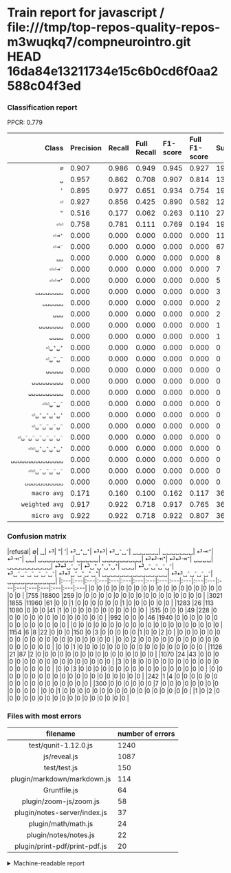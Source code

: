 # Train report for javascript / file:///tmp/top-repos-quality-repos-m3wuqkq7/compneurointro.git HEAD 16da84e13211734e15c6b0cd6f0aa2588c04f3ed

### Classification report

PPCR: 0.779

| Class | Precision | Recall | Full Recall | F1-score | Full F1-score | Support | Full Support | PPCR |
|------:|:----------|:-------|:------------|:---------|:---------|:--------|:-------------|:-----|
| `∅` | 0.907| 0.986| 0.949| 0.945| 0.927| 19059| 19814| 0.962 |
| `␣` | 0.957| 0.862| 0.708| 0.907| 0.814| 13878| 16899| 0.821 |
| `'` | 0.895| 0.977| 0.651| 0.934| 0.754| 1986| 2978| 0.667 |
| `⏎` | 0.927| 0.856| 0.425| 0.890| 0.582| 1261| 2544| 0.496 |
| `"` | 0.516| 0.177| 0.062| 0.263| 0.110| 277| 792| 0.350 |
| `⏎⏎` | 0.758| 0.781| 0.111| 0.769| 0.194| 192| 1346| 0.143 |
| `⏎⇥⁺` | 0.000| 0.000| 0.000| 0.000| 0.000| 110| 1236| 0.089 |
| `⏎⇥⁻` | 0.000| 0.000| 0.000| 0.000| 0.000| 67| 1137| 0.059 |
| `␣␣` | 0.000| 0.000| 0.000| 0.000| 0.000| 8| 11| 0.727 |
| `⏎⏎⇥⁻` | 0.000| 0.000| 0.000| 0.000| 0.000| 7| 307| 0.023 |
| `⏎⏎⇥⁺` | 0.000| 0.000| 0.000| 0.000| 0.000| 5| 247| 0.020 |
| `␣␣␣␣␣␣␣␣` | 0.000| 0.000| 0.000| 0.000| 0.000| 3| 3| 1.000 |
| `␣␣␣␣␣␣` | 0.000| 0.000| 0.000| 0.000| 0.000| 2| 2| 1.000 |
| `␣␣␣` | 0.000| 0.000| 0.000| 0.000| 0.000| 2| 3| 0.667 |
| `␣␣␣␣␣␣␣` | 0.000| 0.000| 0.000| 0.000| 0.000| 1| 1| 1.000 |
| `␣␣␣␣` | 0.000| 0.000| 0.000| 0.000| 0.000| 1| 1| 1.000 |
| `⏎␣⁺␣⁺` | 0.000| 0.000| 0.000| 0.000| 0.000| 0| 0| 0.000 |
| `⏎␣⁻␣⁻` | 0.000| 0.000| 0.000| 0.000| 0.000| 0| 0| 0.000 |
| `␣␣␣␣␣` | 0.000| 0.000| 0.000| 0.000| 0.000| 0| 0| 0.000 |
| `␣␣␣␣␣␣␣␣␣` | 0.000| 0.000| 0.000| 0.000| 0.000| 0| 0| 0.000 |
| `␣␣␣␣␣␣␣␣␣␣` | 0.000| 0.000| 0.000| 0.000| 0.000| 0| 0| 0.000 |
| `⏎⏎␣⁻␣⁻` | 0.000| 0.000| 0.000| 0.000| 0.000| 0| 0| 0.000 |
| `⏎␣⁺␣⁺␣⁺␣⁺` | 0.000| 0.000| 0.000| 0.000| 0.000| 0| 0| 0.000 |
| `⏎␣⁻␣⁻␣⁻␣⁻` | 0.000| 0.000| 0.000| 0.000| 0.000| 0| 0| 0.000 |
| `⏎␣⁻␣⁻␣⁻␣⁻␣⁻␣⁻` | 0.000| 0.000| 0.000| 0.000| 0.000| 0| 0| 0.000 |
| `⏎⏎␣⁺␣⁺␣⁺␣⁺` | 0.000| 0.000| 0.000| 0.000| 0.000| 0| 0| 0.000 |
| `␣␣␣␣␣␣␣␣␣␣␣␣␣␣␣` | 0.000| 0.000| 0.000| 0.000| 0.000| 0| 0| 0.000 |
| `⏎⏎␣⁻␣⁻␣⁻␣⁻` | 0.000| 0.000| 0.000| 0.000| 0.000| 0| 0| 0.000 |
| `␣␣␣␣␣␣␣␣␣␣␣` | 0.000| 0.000| 0.000| 0.000| 0.000| 0| 0| 0.000 |
| `macro avg` | 0.171| 0.160| 0.100| 0.162| 0.117| 36859| 47321| 0.779 |
| `weighted avg` | 0.917| 0.922| 0.718| 0.917| 0.765| 36859| 47321| 0.779 |
| `micro avg` | 0.922| 0.922| 0.718| 0.922| 0.807| 36859| 47321| 0.779 |

### Confusion matrix

|refusal|  ∅| ␣| ⏎| "| '| ⏎␣⁺␣⁺| ⏎⏎| ⏎␣⁻␣⁻| ␣␣␣␣␣␣| ␣␣␣␣␣␣␣| ⏎⇥⁺| ⏎⇥⁻| ␣␣| ␣␣␣␣␣␣␣␣| ␣␣␣␣␣| ␣␣␣␣␣␣␣␣␣| ⏎⏎⇥⁺| ⏎⏎⇥⁻| ␣␣␣␣| ␣␣␣␣␣␣␣␣␣␣| ⏎⏎␣⁻␣⁻| ⏎␣⁺␣⁺␣⁺␣⁺| ␣␣␣| ⏎␣⁻␣⁻␣⁻␣⁻| ⏎␣⁻␣⁻␣⁻␣⁻␣⁻␣⁻| ⏎⏎␣⁺␣⁺␣⁺␣⁺| ␣␣␣␣␣␣␣␣␣␣␣␣␣␣␣| ⏎⏎␣⁻␣⁻␣⁻␣⁻| ␣␣␣␣␣␣␣␣␣␣␣| 
|:---|:---|:---|:---|:---|:---|:---|:---|:---|:---|:---|:---|:---|:---|:---|:---|:---|:---|:---|:---|
|0 |0 |0 |0 |0 |0 |0 |0 |0 |0 |0 |0 |0 |0 |0 |0 |0 |0 |0 |0 |
|755 |18800 |259 |0 |0 |0 |0 |0 |0 |0 |0 |0 |0 |0 |0 |0 |0 |0 |0 |0 |
|3021 |1855 |11960 |61 |0 |0 |1 |0 |0 |0 |0 |0 |0 |1 |0 |0 |0 |0 |0 |0 |
|1283 |26 |113 |1080 |0 |0 |0 |41 |1 |0 |0 |0 |0 |0 |0 |0 |0 |0 |0 |0 |
|515 |0 |0 |0 |49 |228 |0 |0 |0 |0 |0 |0 |0 |0 |0 |0 |0 |0 |0 |0 |
|992 |0 |0 |0 |46 |1940 |0 |0 |0 |0 |0 |0 |0 |0 |0 |0 |0 |0 |0 |0 |
|0 |0 |0 |0 |0 |0 |0 |0 |0 |0 |0 |0 |0 |0 |0 |0 |0 |0 |0 |0 |
|1154 |6 |8 |22 |0 |0 |0 |150 |0 |3 |0 |0 |0 |0 |0 |1 |0 |0 |2 |0 |
|0 |0 |0 |0 |0 |0 |0 |0 |0 |0 |0 |0 |0 |0 |0 |0 |0 |0 |0 |0 |
|0 |0 |2 |0 |0 |0 |0 |0 |0 |0 |0 |0 |0 |0 |0 |0 |0 |0 |0 |0 |
|0 |0 |1 |0 |0 |0 |0 |0 |0 |0 |0 |0 |0 |0 |0 |0 |0 |0 |0 |0 |
|1126 |21 |87 |2 |0 |0 |0 |0 |0 |0 |0 |0 |0 |0 |0 |0 |0 |0 |0 |0 |
|1070 |24 |43 |0 |0 |0 |0 |0 |0 |0 |0 |0 |0 |0 |0 |0 |0 |0 |0 |0 |
|3 |0 |8 |0 |0 |0 |0 |0 |0 |0 |0 |0 |0 |0 |0 |0 |0 |0 |0 |0 |
|0 |0 |3 |0 |0 |0 |0 |0 |0 |0 |0 |0 |0 |0 |0 |0 |0 |0 |0 |0 |
|0 |0 |0 |0 |0 |0 |0 |0 |0 |0 |0 |0 |0 |0 |0 |0 |0 |0 |0 |0 |
|242 |1 |4 |0 |0 |0 |0 |0 |0 |0 |0 |0 |0 |0 |0 |0 |0 |0 |0 |0 |
|300 |0 |0 |0 |0 |0 |0 |7 |0 |0 |0 |0 |0 |0 |0 |0 |0 |0 |0 |0 |
|0 |0 |1 |0 |0 |0 |0 |0 |0 |0 |0 |0 |0 |0 |0 |0 |0 |0 |0 |0 |
|1 |0 |2 |0 |0 |0 |0 |0 |0 |0 |0 |0 |0 |0 |0 |0 |0 |0 |0 |0 |

### Files with most errors

| filename | number of errors|
|:----:|:-----|
| test/qunit-1.12.0.js | 1240 |
| js/reveal.js | 1087 |
| test/test.js | 150 |
| plugin/markdown/markdown.js | 114 |
| Gruntfile.js | 64 |
| plugin/zoom-js/zoom.js | 58 |
| plugin/notes-server/index.js | 37 |
| plugin/math/math.js | 24 |
| plugin/notes/notes.js | 22 |
| plugin/print-pdf/print-pdf.js | 20 |

<details>
    <summary>Machine-readable report</summary>
```json
{
  "cl_report": {"\"": {"f1-score": 0.26344086021505375, "precision": 0.5157894736842106, "recall": 0.17689530685920576, "support": 277}, "\u0027": {"f1-score": 0.9340394800192585, "precision": 0.8948339483394834, "recall": 0.9768378650553877, "support": 1986}, "macro avg": {"f1-score": 0.16238292912308105, "precision": 0.17101704097911663, "recall": 0.15998801944350266, "support": 36859}, "micro avg": {"f1-score": 0.9218644021812854, "precision": 0.9218644021812854, "recall": 0.9218644021812854, "support": 36859}, "weighted avg": {"f1-score": 0.9169159213143471, "precision": 0.9171321524041591, "recall": 0.9218644021812854, "support": 36859}, "\u2205": {"f1-score": 0.9449135504624046, "precision": 0.9067669898229875, "recall": 0.9864106196547563, "support": 19059}, "\u23ce": {"f1-score": 0.8903544929925803, "precision": 0.927038626609442, "recall": 0.8564631245043616, "support": 1261}, "\u23ce\u21e5\u207a": {"f1-score": 0.0, "precision": 0.0, "recall": 0.0, "support": 110}, "\u23ce\u21e5\u207b": {"f1-score": 0.0, "precision": 0.0, "recall": 0.0, "support": 67}, "\u23ce\u23ce": {"f1-score": 0.7692307692307692, "precision": 0.7575757575757576, "recall": 0.78125, "support": 192}, "\u23ce\u23ce\u21e5\u207a": {"f1-score": 0.0, "precision": 0.0, "recall": 0.0, "support": 5}, "\u23ce\u23ce\u21e5\u207b": {"f1-score": 0.0, "precision": 0.0, "recall": 0.0, "support": 7}, "\u23ce\u23ce\u2423\u207a\u2423\u207a\u2423\u207a\u2423\u207a": {"f1-score": 0.0, "precision": 0.0, "recall": 0.0, "support": 0}, "\u23ce\u23ce\u2423\u207b\u2423\u207b": {"f1-score": 0.0, "precision": 0.0, "recall": 0.0, "support": 0}, "\u23ce\u23ce\u2423\u207b\u2423\u207b\u2423\u207b\u2423\u207b": {"f1-score": 0.0, "precision": 0.0, "recall": 0.0, "support": 0}, "\u23ce\u2423\u207a\u2423\u207a": {"f1-score": 0.0, "precision": 0.0, "recall": 0.0, "support": 0}, "\u23ce\u2423\u207a\u2423\u207a\u2423\u207a\u2423\u207a": {"f1-score": 0.0, "precision": 0.0, "recall": 0.0, "support": 0}, "\u23ce\u2423\u207b\u2423\u207b": {"f1-score": 0.0, "precision": 0.0, "recall": 0.0, "support": 0}, "\u23ce\u2423\u207b\u2423\u207b\u2423\u207b\u2423\u207b": {"f1-score": 0.0, "precision": 0.0, "recall": 0.0, "support": 0}, "\u23ce\u2423\u207b\u2423\u207b\u2423\u207b\u2423\u207b\u2423\u207b\u2423\u207b": {"f1-score": 0.0, "precision": 0.0, "recall": 0.0, "support": 0}, "\u2423": {"f1-score": 0.9071257916492852, "precision": 0.957489392362501, "recall": 0.8617956477878657, "support": 13878}, "\u2423\u2423": {"f1-score": 0.0, "precision": 0.0, "recall": 0.0, "support": 8}, "\u2423\u2423\u2423": {"f1-score": 0.0, "precision": 0.0, "recall": 0.0, "support": 2}, "\u2423\u2423\u2423\u2423": {"f1-score": 0.0, "precision": 0.0, "recall": 0.0, "support": 1}, "\u2423\u2423\u2423\u2423\u2423": {"f1-score": 0.0, "precision": 0.0, "recall": 0.0, "support": 0}, "\u2423\u2423\u2423\u2423\u2423\u2423": {"f1-score": 0.0, "precision": 0.0, "recall": 0.0, "support": 2}, "\u2423\u2423\u2423\u2423\u2423\u2423\u2423": {"f1-score": 0.0, "precision": 0.0, "recall": 0.0, "support": 1}, "\u2423\u2423\u2423\u2423\u2423\u2423\u2423\u2423": {"f1-score": 0.0, "precision": 0.0, "recall": 0.0, "support": 3}, "\u2423\u2423\u2423\u2423\u2423\u2423\u2423\u2423\u2423": {"f1-score": 0.0, "precision": 0.0, "recall": 0.0, "support": 0}, "\u2423\u2423\u2423\u2423\u2423\u2423\u2423\u2423\u2423\u2423": {"f1-score": 0.0, "precision": 0.0, "recall": 0.0, "support": 0}, "\u2423\u2423\u2423\u2423\u2423\u2423\u2423\u2423\u2423\u2423\u2423": {"f1-score": 0.0, "precision": 0.0, "recall": 0.0, "support": 0}, "\u2423\u2423\u2423\u2423\u2423\u2423\u2423\u2423\u2423\u2423\u2423\u2423\u2423\u2423\u2423": {"f1-score": 0.0, "precision": 0.0, "recall": 0.0, "support": 0}},
  "cl_report_full": {"\"": {"f1-score": 0.1104847801578354, "precision": 0.5157894736842106, "recall": 0.06186868686868687, "support": 792}, "\u0027": {"f1-score": 0.7539836766420521, "precision": 0.8948339483394834, "recall": 0.6514439220953661, "support": 2978}, "macro avg": {"f1-score": 0.1166323233293901, "precision": 0.17101704097911663, "recall": 0.10020139543713422, "support": 47321}, "micro avg": {"f1-score": 0.8072938940365884, "precision": 0.9218644021812854, "recall": 0.7180532955770166, "support": 47321}, "weighted avg": {"f1-score": 0.765064802424131, "precision": 0.8579425281585522, "recall": 0.7180532955770166, "support": 47321}, "\u2205": {"f1-score": 0.9273189138530594, "precision": 0.9067669898229875, "recall": 0.9488240637932774, "support": 19814}, "\u23ce": {"f1-score": 0.5823672148827177, "precision": 0.927038626609442, "recall": 0.42452830188679247, "support": 2544}, "\u23ce\u21e5\u207a": {"f1-score": 0.0, "precision": 0.0, "recall": 0.0, "support": 1236}, "\u23ce\u21e5\u207b": {"f1-score": 0.0, "precision": 0.0, "recall": 0.0, "support": 1137}, "\u23ce\u23ce": {"f1-score": 0.19430051813471502, "precision": 0.7575757575757576, "recall": 0.11144130757800892, "support": 1346}, "\u23ce\u23ce\u21e5\u207a": {"f1-score": 0.0, "precision": 0.0, "recall": 0.0, "support": 247}, "\u23ce\u23ce\u21e5\u207b": {"f1-score": 0.0, "precision": 0.0, "recall": 0.0, "support": 307}, "\u23ce\u23ce\u2423\u207a\u2423\u207a\u2423\u207a\u2423\u207a": {"f1-score": 0.0, "precision": 0.0, "recall": 0.0, "support": 0}, "\u23ce\u23ce\u2423\u207b\u2423\u207b": {"f1-score": 0.0, "precision": 0.0, "recall": 0.0, "support": 0}, "\u23ce\u23ce\u2423\u207b\u2423\u207b\u2423\u207b\u2423\u207b": {"f1-score": 0.0, "precision": 0.0, "recall": 0.0, "support": 0}, "\u23ce\u2423\u207a\u2423\u207a": {"f1-score": 0.0, "precision": 0.0, "recall": 0.0, "support": 0}, "\u23ce\u2423\u207a\u2423\u207a\u2423\u207a\u2423\u207a": {"f1-score": 0.0, "precision": 0.0, "recall": 0.0, "support": 0}, "\u23ce\u2423\u207b\u2423\u207b": {"f1-score": 0.0, "precision": 0.0, "recall": 0.0, "support": 0}, "\u23ce\u2423\u207b\u2423\u207b\u2423\u207b\u2423\u207b": {"f1-score": 0.0, "precision": 0.0, "recall": 0.0, "support": 0}, "\u23ce\u2423\u207b\u2423\u207b\u2423\u207b\u2423\u207b\u2423\u207b\u2423\u207b": {"f1-score": 0.0, "precision": 0.0, "recall": 0.0, "support": 0}, "\u2423": {"f1-score": 0.8138822728819326, "precision": 0.957489392362501, "recall": 0.7077341854547606, "support": 16899}, "\u2423\u2423": {"f1-score": 0.0, "precision": 0.0, "recall": 0.0, "support": 11}, "\u2423\u2423\u2423": {"f1-score": 0.0, "precision": 0.0, "recall": 0.0, "support": 3}, "\u2423\u2423\u2423\u2423": {"f1-score": 0.0, "precision": 0.0, "recall": 0.0, "support": 1}, "\u2423\u2423\u2423\u2423\u2423": {"f1-score": 0.0, "precision": 0.0, "recall": 0.0, "support": 0}, "\u2423\u2423\u2423\u2423\u2423\u2423": {"f1-score": 0.0, "precision": 0.0, "recall": 0.0, "support": 2}, "\u2423\u2423\u2423\u2423\u2423\u2423\u2423": {"f1-score": 0.0, "precision": 0.0, "recall": 0.0, "support": 1}, "\u2423\u2423\u2423\u2423\u2423\u2423\u2423\u2423": {"f1-score": 0.0, "precision": 0.0, "recall": 0.0, "support": 3}, "\u2423\u2423\u2423\u2423\u2423\u2423\u2423\u2423\u2423": {"f1-score": 0.0, "precision": 0.0, "recall": 0.0, "support": 0}, "\u2423\u2423\u2423\u2423\u2423\u2423\u2423\u2423\u2423\u2423": {"f1-score": 0.0, "precision": 0.0, "recall": 0.0, "support": 0}, "\u2423\u2423\u2423\u2423\u2423\u2423\u2423\u2423\u2423\u2423\u2423": {"f1-score": 0.0, "precision": 0.0, "recall": 0.0, "support": 0}, "\u2423\u2423\u2423\u2423\u2423\u2423\u2423\u2423\u2423\u2423\u2423\u2423\u2423\u2423\u2423": {"f1-score": 0.0, "precision": 0.0, "recall": 0.0, "support": 0}},
  "ppcr": 0.7789142241288223
}
```
</details>

